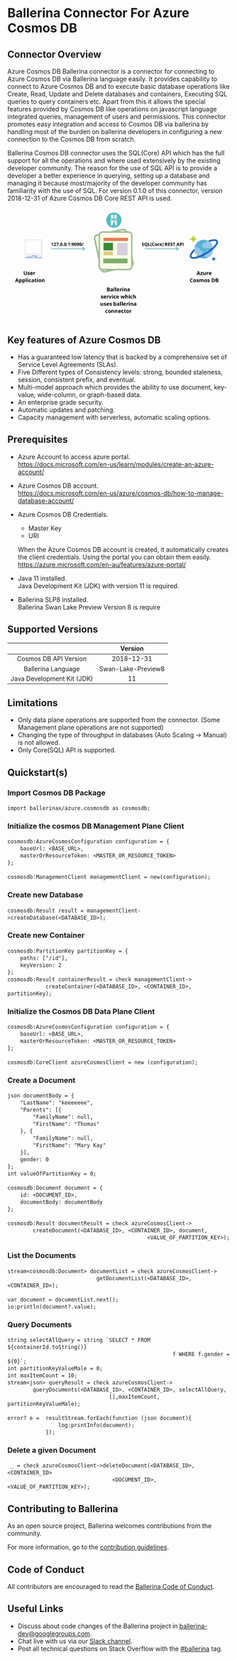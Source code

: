 Ballerina Connector For Azure Cosmos DB
===================

## Connector Overview
Azure Cosmos DB Ballerina connector is a connector for connecting to Azure Cosmos DB via Ballerina language easily. 
It provides capability to connect to Azure Cosmos DB and to execute basic database operations like Create, Read, 
Update and Delete databases and containers, Executing SQL queries to query containers etc. Apart from this it allows 
the special features provided by Cosmos DB like operations on javascript language integrated queries, management of users 
and permissions. This connector promotes easy integration and access to Cosmos DB via ballerina by handling most of the 
burden on ballerina developers  in configuring a new connection to the Cosmos DB from scratch. 

Ballerina Cosmos DB connector uses the SQL(Core) API which has the full support for all the operations and where used 
extensively by the existing developer community. The reason for the use of SQL API is to provide a developer a better 
experience in querying, setting up a database and managing it because most/majority of the developer community has 
familiarity with the use of SQL. For version 0.1.0 of this connector, version 2018-12-31 of Azure Cosmos DB Core REST API 
is used.

![connecting to Cosmos DB](resources/connector.gif)

## Key features of Azure Cosmos DB 
- Has a guaranteed low latency that is backed by a comprehensive set of Service Level Agreements (SLAs).
- Five Different types of Consistency levels: strong, bounded staleness, session, consistent prefix, and eventual.
- Multi-model approach which provides the ability to use document, key-value, wide-column, or graph-based data. 
- An enterprise grade security. 
- Automatic updates and patching.
- Capacity management with serverless, automatic scaling options. 

## Prerequisites
- Azure Account to access azure portal. <br/>
https://docs.microsoft.com/en-us/learn/modules/create-an-azure-account/

- Azure Cosmos DB account. <br/>
https://docs.microsoft.com/en-us/azure/cosmos-db/how-to-manage-database-account/

- Azure Cosmos DB Credentials.
    - Master Key
    - URI

    When the Azure Cosmos DB account is created, it automatically creates the client  credentials. Using the portal 
    you can obtain them easily. <br/>
    https://azure.microsoft.com/en-au/features/azure-portal/

- Java 11 installed. <br/>
    Java Development Kit (JDK) with version 11 is required.

- Ballerina SLP8 installed. <br/>
    Ballerina Swan Lake Preview Version 8 is require

## Supported Versions
|                           |    Version                  |
|:-------------------------:|:---------------------------:|
| Cosmos DB API Version     | 2018-12-31                  |
| Ballerina Language        | Swan-Lake-Preview8          |
| Java Development Kit (JDK)| 11                          |

## Limitations
- Only data plane operations are supported from the connector. (Some Management plane operations are not supported)
- Changing the type of throughput in databases (Auto Scaling -> Manual) is not allowed.
- Only Core(SQL) API is supported.

## Quickstart(s)
### Import Cosmos DB Package

```ballerina
import ballerinax/azure.cosmosdb as cosmosdb;
```
### Initialize the cosmos DB Management Plane Client
```ballerina
cosmosdb:AzureCosmosConfiguration configuration = {
    baseUrl: <BASE_URL>,
    masterOrResourceToken: <MASTER_OR_RESOURCE_TOKEN>
};

cosmosdb:ManagementClient managementClient = new(configuration);
```
### Create new Database
```ballerina
cosmosdb:Result result = managementClient->createDatabase(<DATABASE_ID>);
```
### Create new Container
```ballerina
cosmosdb:PartitionKey partitionKey = {
    paths: ["/id"],
    keyVersion: 2
};
cosmosdb:Result containerResult = check managementClient->    
            createContainer(<DATABASE_ID>, <CONTAINER_ID>, partitionKey);
```
### Initialize the Cosmos DB Data Plane Client
```ballerina
cosmosdb:AzureCosmosConfiguration configuration = {
    baseUrl: <BASE_URL>,
    masterOrResourceToken: <MASTER_OR_RESOURCE_TOKEN>
};

cosmosdb:CoreClient azureCosmosClient = new (configuration);
```
### Create a Document
```ballerina
json documentBody = {
    "LastName": "keeeeeee",
    "Parents": [{
        "FamilyName": null,
        "FirstName": "Thomas"
    }, {
        "FamilyName": null,
        "FirstName": "Mary Kay"
    }],
    gender: 0
};
int valueOfPartitionKey = 0;

cosmosdb:Document document = {
    id: <DOCUMENT_ID>,
    documentBody: documentBody
};

cosmosdb:Result documentResult = check azureCosmosClient-> 
        createDocument(<DATABASE_ID>, <CONTAINER_ID>, document,  
                                            <VALUE_OF_PARTITION_KEY>);
```
### List the Documents
```ballerina
stream<cosmosdb:Document> documentList = check azureCosmosClient-> 
                            getDocumentList(<DATABASE_ID>, <CONTAINER_ID>);
 
var document = documentList.next();
io:println(document?.value);
```
### Query Documents
```ballerina
string selectAllQuery = string `SELECT * FROM ${containerId.toString()} 
                                                    f WHERE f.gender = ${0}`;
int partitionKeyValueMale = 0;
int maxItemCount = 10;
stream<json> queryResult = check azureCosmosClient->    
        queryDocuments(<DATABASE_ID>, <CONTAINER_ID>, selectAllQuery,  
                                [],maxItemCount, partitionKeyValueMale);

error? e =  resultStream.forEach(function (json document){
                log:printInfo(document);
            });
```
### Delete a given Document
```ballerina
 _ = check azureCosmosClient->deleteDocument(<DATABASE_ID>, <CONTAINER_ID> 
                                 <DOCUMENT_ID>, <VALUE_OF_PARTITION_KEY>);
```
## Contributing to Ballerina
As an open source project, Ballerina welcomes contributions from the community. 

For more information, go to the [contribution guidelines](https://github.com/ballerina-platform/ballerina-lang/blob/master/CONTRIBUTING.md).

## Code of Conduct
All contributors are encouraged to read the [Ballerina Code of Conduct](https://ballerina.io/code-of-conduct).

## Useful Links
* Discuss about code changes of the Ballerina project in [ballerina-dev@googlegroups.com](mailto:ballerina-dev@googlegroups.com).
* Chat live with us via our [Slack channel](https://ballerina.io/community/slack/).
* Post all technical questions on Stack Overflow with the [#ballerina](https://stackoverflow.com/questions/tagged/ballerina) tag.
